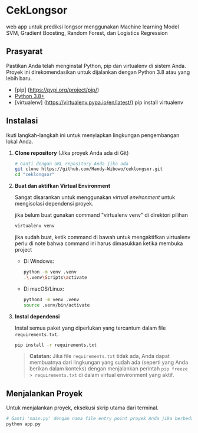 # CekLongsor

web app untuk prediksi longsor menggunakan Machine learning Model SVM, Gradient Boosting, Random Forest, dan Logistics Regression

## Prasyarat

Pastikan Anda telah menginstal Python, pip dan virtualenv di sistem Anda. Proyek ini direkomendasikan untuk dijalankan dengan Python 3.8 atau yang lebih baru.

- [pip] (https://pypi.org/project/pip/)
- [Python 3.8+](https://www.python.org/downloads/)
- [virtualenv] (https://virtualenv.pypa.io/en/latest/) pip install virtualenv

## Instalasi

Ikuti langkah-langkah ini untuk menyiapkan lingkungan pengembangan lokal Anda.

1.  **Clone repository** (Jika proyek Anda ada di Git)

    ```bash
    # Ganti dengan URL repository Anda jika ada
    git clone https://github.com/Handy-Wibowo/ceklongsor.git
    cd "ceklongsor"
    ```

2.  **Buat dan aktifkan Virtual Environment**

    Sangat disarankan untuk menggunakan _virtual environment_ untuk mengisolasi dependensi proyek.

    jika belum buat gunakan command "virtualenv venv" di direktori pilihan
    ```bash
    virtualenv venv
    ```
    jika sudah buat, ketik command di bawah untuk mengaktifkan virtualenv
    perlu di note bahwa command ini harus dimasukkan ketika membuka project
    - Di Windows:

      ```bash
      python -m venv .venv
      .\.venv\Scripts\activate
      ```

    - Di macOS/Linux:
      ```bash
      python3 -m venv .venv
      source .venv/bin/activate
      ```

3.  **Instal dependensi**

    Instal semua paket yang diperlukan yang tercantum dalam file `requirements.txt`.

    ```bash
    pip install -r requirements.txt
    ```

    > **Catatan:** Jika file `requirements.txt` tidak ada, Anda dapat membuatnya dari lingkungan yang sudah ada (seperti yang Anda berikan dalam konteks) dengan menjalankan perintah `pip freeze > requirements.txt` di dalam virtual environment yang aktif.

## Menjalankan Proyek

Untuk menjalankan proyek, eksekusi skrip utama dari terminal.

```bash
# Ganti 'main.py' dengan nama file entry point proyek Anda jika berbeda (misal: app.py)
python app.py
```
